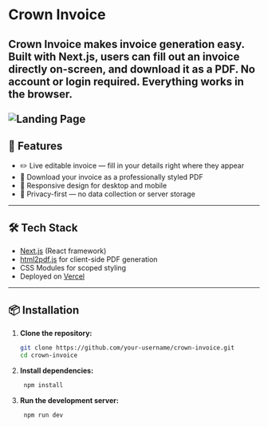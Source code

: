 # Crown Invoice

**Crown Invoice** makes invoice generation easy. Built with **Next.js**, users can fill out an invoice directly on-screen, and download it as a PDF. No account or login required. Everything works in the browser.
<br/>
<br/>
![Landing Page](https://res.cloudinary.com/dyivstfjt/image/upload/v1751935756/Screenshot_2025-07-07_194906_te77kl.png)
---

## 🚀 Features

- ✏️ Live editable invoice — fill in your details right where they appear
- 🧾 Download your invoice as a professionally styled PDF
- 📱 Responsive design for desktop and mobile
- 🛑 Privacy-first — no data collection or server storage

---

## 🛠️ Tech Stack

- [Next.js](https://nextjs.org/) (React framework)
- [html2pdf.js](https://github.com/eKoopmans/html2pdf.js) for client-side PDF generation
- CSS Modules for scoped styling
- Deployed on [Vercel](https://vercel.com/)

---

## 📦 Installation

1. **Clone the repository:**

   ```bash
   git clone https://github.com/your-username/crown-invoice.git
   cd crown-invoice
   ```
1. **Install dependencies:**

   ```bash
    npm install
   ```
1. **Run the development server:**

   ```bash
    npm run dev
   ```
   
